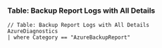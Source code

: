 ### Table: Backup Report Logs with All Details

```
// Table: Backup Report Logs with All Details
AzureDiagnostics
| where Category == "AzureBackupReport"
```
